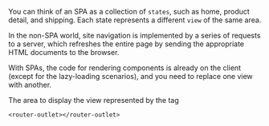 You can think of an SPA as a collection of `states`, such as home, product detail, and shipping.
Each state represents a different `view` of the same area.

In the non-SPA world, site navigation is implemented by a series of requests to a server, which refreshes the entire page by sending the appropriate HTML documents to the browser.

With SPAs, the code for rendering components is already on the client (except for the lazy-loading scenarios), and you need to replace one view with another.

The area to display the view represented by the tag

```
<router-outlet></router-outlet>
```
